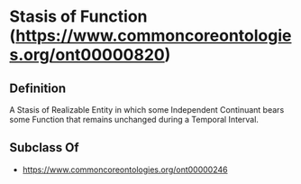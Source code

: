 # Stasis of Function (https://www.commoncoreontologies.org/ont00000820)

## Definition
A Stasis of Realizable Entity in which some Independent Continuant bears some Function that remains unchanged during a Temporal Interval.

## Subclass Of
- https://www.commoncoreontologies.org/ont00000246

